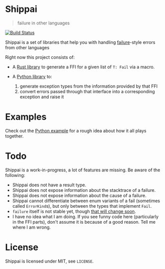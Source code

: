 # Shippai

> failure in other languages

[![Build Status](https://travis-ci.org/untitaker/shippai.svg?branch=master)](https://travis-ci.org/untitaker/shippai)

Shippai is a set of libraries that help you with handling
[failure](https://github.com/withoutboats/failure)-style errors from other
languages

Right now this project consists of:

- A [Rust library](https://github.com/untitaker/shippai/tree/master/rust) to
  generate a FFI for a given list of `T: Fail` via a macro.
- A [Python library](https://github.com/untitaker/shippai/tree/master/python)
  to:

  1. generate exception types from the information provided by that FFI
  2. convert errors passed through that interface into a corresponding
     exception and raise it

# Examples

Check out the [Python
example](https://github.com/untitaker/shippai/tree/master/python/example) for a rough
idea about how it all plays together.

# Todo

Shippai is a work-in-progress, a lot of features are missing. Be aware of the following:

- Shippai does not have a result type.
- Shippai does not expose information about the stacktrace of a failure.
- Shippai does not expose information about the cause of a failure.
- Shippai cannot differentiate between enum variants of a fail (sometimes
  called `ErrorKind`s), but only between the types that implement `Fail`.
- `failure` itself is not stable yet, though [that will change
  soon](https://boats.gitlab.io/blog/post/2018-02-22-failure-1.0/).
- I have no idea what I am doing. If you see funny code here (particularly in
  the FFI parts), don't assume it is because of a good reason. Tell me where I
  am wrong.

# License

Shippai is licensed under MIT, see `LICENSE`.
